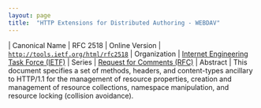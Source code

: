 ```yaml
---
layout: page
title:  "HTTP Extensions for Distributed Authoring - WEBDAV"
---
```


| Canonical Name | RFC 2518
| Online Version | [`http://tools.ietf.org/html/rfc2518`](http://tools.ietf.org/html/rfc2518)
| Organization | [Internet Engineering Task Force (IETF)](..)
| Series | [Request for Comments (RFC)](.)
| Abstract | This document specifies a set of methods, headers, and content-types ancillary to HTTP/1.1 for the management of resource properties, creation and management of resource collections, namespace manipulation, and resource locking (collision avoidance).